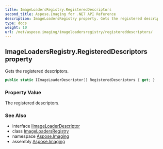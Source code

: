 ```yaml
---
title: ImageLoadersRegistry.RegisteredDescriptors
second_title: Aspose.Imaging for .NET API Reference
description: ImageLoadersRegistry property. Gets the registered descriptors
type: docs
weight: 10
url: /net/aspose.imaging/imageloadersregistry/registereddescriptors/
---
```

## ImageLoadersRegistry.RegisteredDescriptors property

Gets the registered descriptors.

```csharp
public static IImageLoaderDescriptor[] RegisteredDescriptors { get; }
```

### Property Value

The registered descriptors.

### See Also

* interface [IImageLoaderDescriptor](../../iimageloaderdescriptor/)
* class [ImageLoadersRegistry](../)
* namespace [Aspose.Imaging](../../imageloadersregistry/)
* assembly [Aspose.Imaging](../../../)


